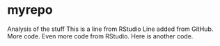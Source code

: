 # myrepo
Analysis of the stuff
This is a line from RStudio
Line added from GitHub.
More code.
Even more code from RStudio.
Here is another code.
